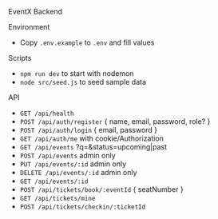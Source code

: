 EventX Backend

Environment
- Copy `.env.example` to `.env` and fill values

Scripts
- `npm run dev` to start with nodemon
- `node src/seed.js` to seed sample data

API
- `GET /api/health`
- `POST /api/auth/register` { name, email, password, role? }
- `POST /api/auth/login` { email, password }
- `GET /api/auth/me` with cookie/Authorization
- `GET /api/events` ?q=&status=upcoming|past
- `POST /api/events` admin only
- `PUT /api/events/:id` admin only
- `DELETE /api/events/:id` admin only
- `GET /api/events/:id`
- `POST /api/tickets/book/:eventId` { seatNumber }
- `GET /api/tickets/mine`
- `POST /api/tickets/checkin/:ticketId`



